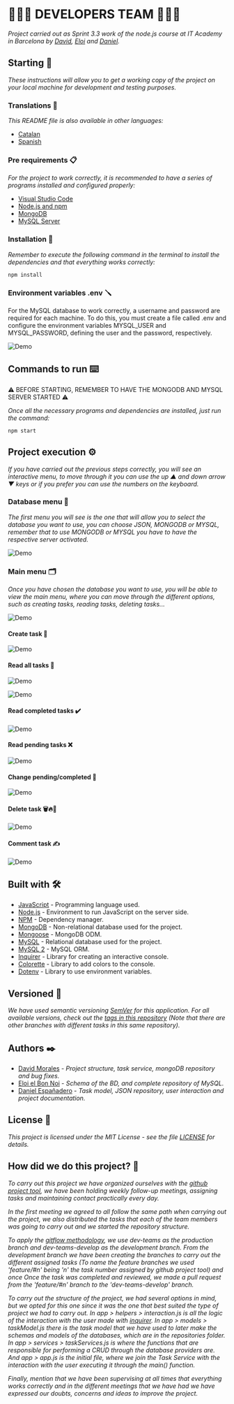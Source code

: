 # 🧑🏻‍💻 DEVELOPERS TEAM 🧑🏻‍💻

_Project carried out as Sprint 3.3 work of the node.js course at IT Academy in Barcelona by [David](https://github.com/dmoralesl), [Eloi](https://github.com/Eloielbonnoi) and [Daniel](https://github.com/DanielEspanadero)._

## Starting 🚀

_These instructions will allow you to get a working copy of the project on your local machine for development and testing purposes._

### Translations 💬

_This README file is also available in other languages:_
- [Catalan](https://github.com/DanielEspanadero/nodeInitialDemo/blob/dev-teams/README-cat.md)
- [Spanish](https://github.com/DanielEspanadero/nodeInitialDemo/blob/dev-teams/docs/README-es.md)

### Pre requirements 📋

_For the project to work correctly, it is recommended to have a series of programs installed and configured properly:_
- [Visual Studio Code](https://code.visualstudio.com/download)
- [Node.js and npm](https://nodejs.org/es/)
- [MongoDB](https://docs.mongodb.com/manual/installation/)
- [MySQL Server](https://dev.mysql.com/downloads/)

### Installation 🔧

_Remember to execute the following command in the terminal to install the dependencies and that everything works correctly:_
```
npm install
```

### Environment variables .env 🪛

For the MySQL database to work correctly, a username and password are required for each machine. To do this, you must create a file called .env and configure the environment variables MYSQL_USER and MYSQL_PASSWORD, defining the user and the password, respectively.

![Demo](https://github.com/DanielEspanadero/nodeInitialDemo/blob/feature/%2317/docs/dev-team-mysql-env.png)

## Commands to run ⌨️

⚠️ BEFORE STARTING, REMEMBER TO HAVE THE MONGODB AND MYSQL SERVER STARTED ⚠️

_Once all the necessary programs and dependencies are installed, just run the command:_
```
npm start
```

## Project execution ⚙️

_If you have carried out the previous steps correctly, you will see an interactive menu, to move through it you can use the up ▲ and down arrow ▼ keys or if you prefer you can use the numbers on the keyboard._

### Database menu 📀

_The first menu you will see is the one that will allow you to select the database you want to use, you can choose JSON, MONGODB or MYSQL, remember that to use MONGODB or MYSQL you have to have the respective server activated._

![Demo](https://github.com/DanielEspanadero/nodeInitialDemo/blob/feature/%2317/docs/dev-team-db.png)

### Main menu 🗂

_Once you have chosen the database you want to use, you will be able to view the main menu, where you can move through the different options, such as creating tasks, reading tasks, deleting tasks..._

![Demo](https://github.com/DanielEspanadero/nodeInitialDemo/blob/feature/%2317/docs/dev-team-main-menu.png)

#### Create task 📝

![Demo](https://github.com/DanielEspanadero/nodeInitialDemo/blob/feature/%2317/docs/dev-team-create-task.png)

#### Read all tasks 📖

![Demo](https://github.com/DanielEspanadero/nodeInitialDemo/blob/feature/%2317/docs/dev-team-read-all-tasks-1.png)

![Demo](https://github.com/DanielEspanadero/nodeInitialDemo/blob/feature/%2317/docs/dev-team-read-all-tasks-2.png)

#### Read completed tasks ✔️

![Demo](https://github.com/DanielEspanadero/nodeInitialDemo/blob/feature/%2317/docs/dev-team-read-completed-tasks.png)

#### Read pending tasks ❌

![Demo](https://github.com/DanielEspanadero/nodeInitialDemo/blob/feature/%2317/docs/dev-team-read-pending-tasks.png)

#### Change pending/completed 🚥

![Demo](https://github.com/DanielEspanadero/nodeInitialDemo/blob/feature/%2317/docs/dev-team-pending-completed.png)

#### Delete task 🗑🔥🧨

![Demo](https://github.com/DanielEspanadero/nodeInitialDemo/blob/feature/%2317/docs/dev-tem-delete-task.png)

#### Comment task ✍️

![Demo](https://github.com/DanielEspanadero/nodeInitialDemo/blob/feature/%2317/docs/dev-team-comment-task.png)

## Built with 🛠️
* [JavaScript](https://developer.mozilla.org/es/docs/Web/JavaScript) - Programming language used.
* [Node.js](https://nodejs.org/es/docs/) - Environment to run JavaScript on the server side.
* [NPM](https://www.npmjs.com/) - Dependency manager.
* [MongoDB](https://docs.mongodb.com/) - Non-relational database used for the project.
* [Mongoose](https://mongoosejs.com/docs/guide.html) - MongoDB ODM.
* [MySQL](https://dev.mysql.com/) - Relational database used for the project.
* [MySQL 2](https://www.npmjs.com/package/mysql2) - MySQL ORM.
* [Inquirer](https://github.com/SBoudrias/Inquirer.js) - Library for creating an interactive console.
* [Colorette](https://github.com/jorgebucaran/colorette) - Library to add colors to the console.
* [Dotenv](https://www.npmjs.com/package/dotenv) - Library to use environment variables.

## Versioned 📌
_We have used semantic versioning [SemVer](http://semver.org/) for this application. For all available versions, check out the [tags in this repository](https://github.com/DanielEspanadero/nodeInitialDemo/tree/dev-teams) (Note that there are other branches with different tasks in this same repository)._

## Authors ✒️
* [David Morales](https://github.com/dmoralesl) - *Project structure, task service, mongoDB repository and bug fixes.*
* [Eloi el Bon Noi](https://github.com/Eloielbonnoi) - *Schema of the BD, and complete repository of MySQL.*
* [Daniel Españadero](https://github.com/DanielEspanadero) - *Task model, JSON repository, user interaction and project documentation.*

## License 📄
_This project is licensed under the MIT License - see the file [LICENSE](https://github.com/DanielEspanadero/nodeInitialDemo/blob/dev-teams/LICENSE) for details._


## How did we do this project? 📝

_To carry out this project we have organized ourselves with the [github project tool](https://github.com/DanielEspanadero/nodeInitialDemo/projects/1), we have been holding weekly follow-up meetings, assigning tasks and maintaining contact practically every day._

_In the first meeting we agreed to all follow the same path when carrying out the project, we also distributed the tasks that each of the team members was going to carry out and we started the repository structure._

_To apply the [gitflow methodology](https://datasift.github.io/gitflow/IntroducingGitFlow.html), we use dev-teams as the production branch and dev-teams-develop as the development branch. From the development branch we have been creating the branches to carry out the different assigned tasks (To name the feature branches we used 'feature/#n' being 'n' the task number assigned by github project tool) and once Once the task was completed and reviewed, we made a pull request from the 'feature/#n' branch to the 'dev-teams-develop' branch._

_To carry out the structure of the project, we had several options in mind, but we opted for this one since it was the one that best suited the type of project we had to carry out. In app > helpers > interaction.js is all the logic of the interaction with the user made with [inquirer](https://www.npmjs.com/package/inquirer). In app > models > taskModel.js there is the task model that we have used to later make the schemas and models of the databases, which are in the repositories folder. In app > services > taskServices.js is where the functions that are responsible for performing a CRUD through the database providers are. And app > app.js is the initial file, where we join the Task Service with the interaction with the user executing it through the main() function._

_Finally, mention that we have been supervising at all times that everything works correctly and in the different meetings that we have had we have expressed our doubts, concerns and ideas to improve the project._
